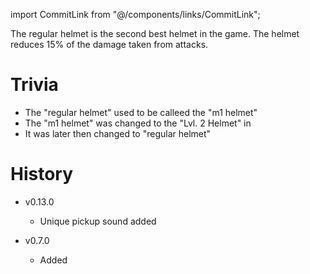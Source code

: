 import CommitLink from "@/components/links/CommitLink";

The regular helmet is the second best helmet in the game. The helmet reduces 15% of the damage taken from attacks.

# Trivia 

 - The "regular helmet" used to be calleed the "m1 helmet"
 - The "m1 helmet" was changed to the "Lvl. 2 Helmet" in <CommitLink sha="1da8f75e"/>
 - It was later then changed to "regular helmet"

# History

 - v0.13.0
   - Unique pickup sound added

 - v0.7.0
   - Added
